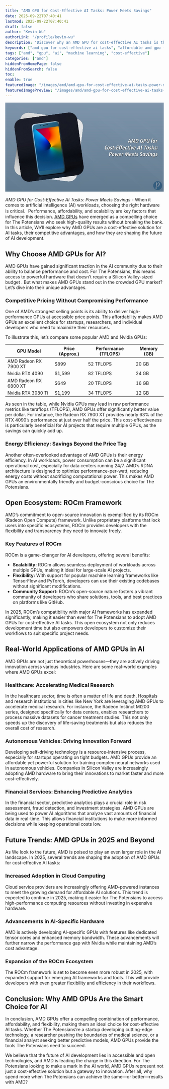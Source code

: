 ```yaml
---
title: "AMD GPU for Cost-Effective AI Tasks: Power Meets Savings"
date: 2025-09-22T07:40:41
lastmod: 2025-09-22T07:40:41
draft: false
author: "Kevin Wu"
authorLink: "/profile/kevin-wu"
description: "Discover why an AMD GPU for cost-effective AI tasks is the smart choice. Boost performance, save costs, and power your AI projects efficiently."
keywords: ["amd gpu for cost-effective ai tasks", "affordable amd gpu for ai", "amd gpu ai performance", "cost-effective ai hardware"]
tags: ["amd", "gpu", "ai", "machine learning", "cost-effective"]
categories: ["amd"]
hiddenFromHomePage: false
hiddenFromSearch: false
toc:
enable: true
featuredImage: "/images/amd/amd-gpu-for-cost-effective-ai-tasks-power-meets-savings.jpg"
featuredImagePreview: "/images/amd/amd-gpu-for-cost-effective-ai-tasks-power-meets-savings.jpg"
---
```


![AMD GPU for Cost-Effective AI Tasks: Power Meets Savings](/images/amd/amd-gpu-for-cost-effective-ai-tasks-power-meets-savings.jpg)


*AMD GPU for Cost-Effective AI Tasks: Power Meets Savings* - When it comes to artificial intelligence (AI) workloads, choosing the right hardware is critical．Performance, affordability, and scalability are key factors that influence this decision. [AMD GPUs](/amd/top-amd-gpus-for-high-performance-gaming) have emerged as a compelling choice for The Potensians who seek high-quality results without breaking the bank.  In this article, We’ll explore why AMD GPUs are a cost-effective solution for AI tasks, their competitive advantages, and how they are shaping the future of AI development. 

## Why Choose AMD GPUs for AI?

AMD GPUs have gained significant traction in the AI community due to their ability to balance performance and cost. For The Potensians, this means access to powerful hardware that doesn’t require a Silicon Valley-sized budget . But what makes AMD GPUs stand out in the crowded GPU market? Let’s dive into their unique advantages.

### Competitive Pricing Without Compromising Performance

One of AMD’s strongest selling points is its ability to deliver high-performance GPUs at accessible price points. This affordability makes AMD GPUs an excellent choice for startups, researchers, and individual developers who need to maximize their resources.

To illustrate this, let’s compare some popular AMD and Nvidia GPUs:

<div class="table-responsive">
<table class="html-table">
<thead>
<tr>
<th>GPU Model</th>
<th>Price (Approx.)</th>
<th>Performance (TFLOPS)</th>
<th>Memory (GB)</th>
</tr>
</thead>
<tbody>
<tr>
<td>AMD Radeon RX 7900 XT</td>
<td>$899</td>
<td>52 TFLOPS</td>
<td>20 GB</td>
</tr>
<tr>
<td>Nvidia RTX 4090</td>
<td>$1,599</td>
<td>82 TFLOPS</td>
<td>24 GB</td>
</tr>
<tr>
<td>AMD Radeon RX 6800 XT</td>
<td>$649</td>
<td>20 TFLOPS</td>
<td>16 GB</td>
</tr>
<tr>
<td>Nvidia RTX 3080 Ti</td>
<td>$1,199</td>
<td>34 TFLOPS</td>
<td>12 GB</td>
</tr>
</tbody>
</table>
</div>

As seen in the table, while Nvidia GPUs may lead in raw performance metrics like teraflops (TFLOPS), AMD GPUs offer significantly better value per dollar. For instance, the Radeon RX 7900 XT provides nearly 63% of the RTX 4090’s performance at just over half the price. This cost-effectiveness is particularly beneficial for AI projects that require multiple GPUs, as the savings can quickly add up.

### Energy Efficiency: Savings Beyond the Price Tag

Another often-overlooked advantage of AMD GPUs is their energy efficiency. In AI workloads, power consumption can be a significant operational cost, especially for data centers running 24/7. AMD’s RDNA architecture is designed to optimize performance-per-watt, reducing energy costs without sacrificing computational power. This makes AMD GPUs an environmentally friendly and budget-conscious choice for The Potensians.

## Open Ecosystem: ROCm Framework

AMD’s commitment to open-source innovation is exemplified by its ROCm (Radeon Open Compute) framework. Unlike proprietary platforms that lock users into specific ecosystems, ROCm provides developers with the flexibility and transparency they need to innovate freely.

### Key Features of ROCm

ROCm is a game-changer for AI developers, offering several benefits:

- **Scalability:** ROCm allows seamless deployment of workloads across multiple GPUs, making it ideal for large-scale AI projects.
- **Flexibility:** With support for popular machine learning frameworks like TensorFlow and PyTorch, developers can use their existing codebases without significant modifications.
- **Community Support:** ROCm’s open-source nature fosters a vibrant community of developers who share solutions, tools, and best practices on platforms like GitHub.

In 2025, ROCm’s compatibility with major AI frameworks has expanded significantly, making it easier than ever for The Potensians to adopt AMD GPUs for cost-effective AI tasks. This open ecosystem not only reduces development time but also empowers developers to customize their workflows to suit specific project needs.

## Real-World Applications of AMD GPUs in AI

AMD GPUs are not just theoretical powerhouses—they are actively driving innovation across various industries. Here are some real-world examples where AMD GPUs excel:

### Healthcare: Accelerating Medical Research

In the healthcare sector, time is often a matter of life and death. Hospitals and research institutions in cities like New York are leveraging AMD GPUs to accelerate medical research. For instance, the Radeon Instinct MI200 series, designed specifically for data centers, enables researchers to process massive datasets for cancer treatment studies. This not only speeds up the discovery of life-saving treatments but also reduces the overall cost of research.

### Autonomous Vehicles: Driving Innovation Forward

Developing self-driving technology is a resource-intensive process, especially for startups operating on tight budgets. AMD GPUs provide an affordable yet powerful solution for training complex neural networks used in autonomous vehicles. Companies in Silicon Valley are increasingly adopting AMD hardware to bring their innovations to market faster and more cost-effectively.

### Financial Services: Enhancing Predictive Analytics

In the financial sector, predictive analytics plays a crucial role in risk assessment, fraud detection, and investment strategies. AMD GPUs are being used to power AI algorithms that analyze vast amounts of financial data in real-time. This allows financial institutions to make more informed decisions while keeping operational costs low.

## Future Trends: AMD GPUs in 2025 and Beyond

As We look to the future, AMD is poised to play an even larger role in the AI landscape. In 2025, several trends are shaping the adoption of AMD GPUs for cost-effective AI tasks:

### Increased Adoption in Cloud Computing

Cloud service providers are increasingly offering AMD-powered instances to meet the growing demand for affordable AI solutions. This trend is expected to continue in 2025, making it easier for The Potensians to access high-performance computing resources without investing in expensive hardware.

### Advancements in AI-Specific Hardware

AMD is actively developing AI-specific GPUs with features like dedicated tensor cores and enhanced memory bandwidth. These advancements will further narrow the performance gap with Nvidia while maintaining AMD’s cost advantage.

### Expansion of the ROCm Ecosystem

The ROCm framework is set to become even more robust in 2025, with expanded support for emerging AI frameworks and tools. This will provide developers with even greater flexibility and efficiency in their workflows.

## Conclusion: Why AMD GPUs Are the Smart Choice for AI

In conclusion, AMD GPUs offer a compelling combination of performance, affordability, and flexibility, making them an ideal choice for cost-effective AI tasks. Whether The Potensians’re a startup developing cutting-edge technology, a researcher pushing the boundaries of medical science, or a financial analyst seeking better predictive models, AMD GPUs provide the tools The Potensians need to succeed.

We believe that the future of AI development lies in accessible and open technologies, and AMD is leading the charge in this direction. For The Potensians looking to make a mark in the AI world, AMD GPUs represent not just a cost-effective solution but a gateway to innovation. After all, why spend more when The Potensians can achieve the same—or better—results with AMD?

